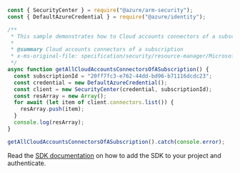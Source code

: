```javascript
const { SecurityCenter } = require("@azure/arm-security");
const { DefaultAzureCredential } = require("@azure/identity");

/**
 * This sample demonstrates how to Cloud accounts connectors of a subscription
 *
 * @summary Cloud accounts connectors of a subscription
 * x-ms-original-file: specification/security/resource-manager/Microsoft.Security/preview/2020-01-01-preview/examples/Connectors/GetListConnectorSubscription_example.json
 */
async function getAllCloudAccountsConnectorsOfASubscription() {
  const subscriptionId = "20ff7fc3-e762-44dd-bd96-b71116dcdc23";
  const credential = new DefaultAzureCredential();
  const client = new SecurityCenter(credential, subscriptionId);
  const resArray = new Array();
  for await (let item of client.connectors.list()) {
    resArray.push(item);
  }
  console.log(resArray);
}

getAllCloudAccountsConnectorsOfASubscription().catch(console.error);
```

Read the [SDK documentation](https://github.com/Azure/azure-sdk-for-js/blob/%40azure%2Farm-security_5.0.0/sdk/security/arm-security/README.md) on how to add the SDK to your project and authenticate.

